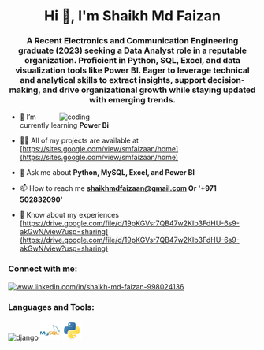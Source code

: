 <h1 align="center">Hi 👋, I'm Shaikh Md Faizan</h1>
<h3 align="center">A Recent Electronics and Communication Engineering graduate (2023) seeking a Data Analyst role in a
reputable organization. Proficient in Python, SQL, Excel, and data visualization tools like Power BI. Eager
to leverage technical and analytical skills to extract insights, support decision-making, and drive
organizational growth while staying updated with emerging trends.</h3>

<img align="right" alt="coding" width="400" src="https://miro.medium.com/max/1360/0*7Q3yvSIv_t0ioJ-Z.gif">

- 🌱 I’m currently learning **Power Bi**

- 👨‍💻 All of my projects are available at [https://sites.google.com/view/smfaizaan/home](https://sites.google.com/view/smfaizaan/home)

- 💬 Ask me about **Python, MySQL, Excel, and Power BI**

- 📫 How to reach me **shaikhmdfaizaan@gmail.com Or '+971 502832090'**

- 📄 Know about my experiences [https://drive.google.com/file/d/19pKGVsr7QB47w2KIb3FdHU-6s9-akGwN/view?usp=sharing](https://drive.google.com/file/d/19pKGVsr7QB47w2KIb3FdHU-6s9-akGwN/view?usp=sharing)

<h3 align="left">Connect with me:</h3>
<p align="left">
<a href="https://linkedin.com/in/www.linkedin.com/in/shaikh-md-faizan-998024136" target="blank"><img align="center" src="https://raw.githubusercontent.com/rahuldkjain/github-profile-readme-generator/master/src/images/icons/Social/linked-in-alt.svg" alt="www.linkedin.com/in/shaikh-md-faizan-998024136" height="30" width="40" /></a>
</p>

<h3 align="left">Languages and Tools:</h3>
<p align="left"> <a href="https://www.djangoproject.com/" target="_blank" rel="noreferrer"> <img src="https://cdn.worldvectorlogo.com/logos/django.svg" alt="django" width="40" height="40"/> </a> <a href="https://www.mysql.com/" target="_blank" rel="noreferrer"> <img src="https://raw.githubusercontent.com/devicons/devicon/master/icons/mysql/mysql-original-wordmark.svg" alt="mysql" width="40" height="40"/> </a> <a href="https://www.python.org" target="_blank" rel="noreferrer"> <img src="https://raw.githubusercontent.com/devicons/devicon/master/icons/python/python-original.svg" alt="python" width="40" height="40"/> </a> </p>
